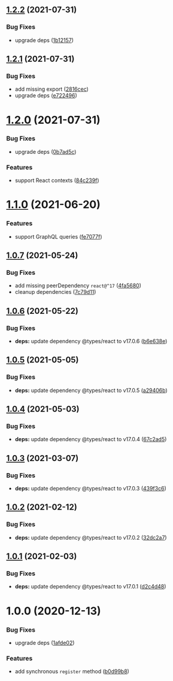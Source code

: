 ## [1.2.2](https://github.com/pmb0/nestjs-tsx-views/compare/v1.2.1...v1.2.2) (2021-07-31)


### Bug Fixes

* upgrade deps ([1b12157](https://github.com/pmb0/nestjs-tsx-views/commit/1b121579de075ada4129249ce5ddaedac19c2b14))

## [1.2.1](https://github.com/pmb0/nestjs-tsx-views/compare/v1.2.0...v1.2.1) (2021-07-31)


### Bug Fixes

* add missing export ([2816cec](https://github.com/pmb0/nestjs-tsx-views/commit/2816cec7eaa70ddef252a3cb9fafaf70c3fb9f85))
* upgrade deps ([e722496](https://github.com/pmb0/nestjs-tsx-views/commit/e722496f23c6b5a9af059d6a611bf61222d69e67))

# [1.2.0](https://github.com/pmb0/nestjs-tsx-views/compare/v1.1.0...v1.2.0) (2021-07-31)


### Bug Fixes

* upgrade deps ([0b7ad5c](https://github.com/pmb0/nestjs-tsx-views/commit/0b7ad5ce6ca60d02e91c5e716c3cf735096d1e57))


### Features

* support React contexts ([84c239f](https://github.com/pmb0/nestjs-tsx-views/commit/84c239f0e6c4a50dc4742cb57791e1c9083836c6))

# [1.1.0](https://github.com/pmb0/nestjs-tsx-views/compare/v1.0.7...v1.1.0) (2021-06-20)


### Features

* support GraphQL queries ([fe7077f](https://github.com/pmb0/nestjs-tsx-views/commit/fe7077ff1bfddb2f9ada6bdf701eea336b40d306))

## [1.0.7](https://github.com/pmb0/nestjs-tsx-views/compare/v1.0.6...v1.0.7) (2021-05-24)


### Bug Fixes

* add missing peerDependency `react@^17` ([4fa5680](https://github.com/pmb0/nestjs-tsx-views/commit/4fa5680685545e5f0da411557500a67f61fb5547))
* cleanup dependencies ([7c79d11](https://github.com/pmb0/nestjs-tsx-views/commit/7c79d112b35d03fd87f4e2ed909b9f60a6a1276f))

## [1.0.6](https://github.com/pmb0/nestjs-tsx-views/compare/v1.0.5...v1.0.6) (2021-05-22)


### Bug Fixes

* **deps:** update dependency @types/react to v17.0.6 ([b6e638e](https://github.com/pmb0/nestjs-tsx-views/commit/b6e638e5bf687c9c1c123c472c73d55b0f05697c))

## [1.0.5](https://github.com/pmb0/nestjs-tsx-views/compare/v1.0.4...v1.0.5) (2021-05-05)


### Bug Fixes

* **deps:** update dependency @types/react to v17.0.5 ([a29406b](https://github.com/pmb0/nestjs-tsx-views/commit/a29406bfcb83314c628c2f77f918bd9ee68d40b4))

## [1.0.4](https://github.com/pmb0/nestjs-tsx-views/compare/v1.0.3...v1.0.4) (2021-05-03)


### Bug Fixes

* **deps:** update dependency @types/react to v17.0.4 ([67c2ad5](https://github.com/pmb0/nestjs-tsx-views/commit/67c2ad50bb59f904207a50cec67753090a3f2d97))

## [1.0.3](https://github.com/pmb0/nestjs-tsx-views/compare/v1.0.2...v1.0.3) (2021-03-07)


### Bug Fixes

* **deps:** update dependency @types/react to v17.0.3 ([439f3c6](https://github.com/pmb0/nestjs-tsx-views/commit/439f3c6fea81177dd5afd3385290c12de48d7ec4))

## [1.0.2](https://github.com/pmb0/nestjs-tsx-views/compare/v1.0.1...v1.0.2) (2021-02-12)


### Bug Fixes

* **deps:** update dependency @types/react to v17.0.2 ([32dc2a7](https://github.com/pmb0/nestjs-tsx-views/commit/32dc2a761bdf25eed45872919e441fc01d11852a))

## [1.0.1](https://github.com/pmb0/nestjs-tsx-views/compare/v1.0.0...v1.0.1) (2021-02-03)


### Bug Fixes

* **deps:** update dependency @types/react to v17.0.1 ([d2c4d48](https://github.com/pmb0/nestjs-tsx-views/commit/d2c4d4874e2e06898c407d6e40077f50a687da8a))

# 1.0.0 (2020-12-13)


### Bug Fixes

* upgrade deps ([1afde02](https://github.com/pmb0/nestjs-tsx-views/commit/1afde02f8492b191f6644af504d0ae9e542d0734))


### Features

* add synchronous `register` method ([b0d99b8](https://github.com/pmb0/nestjs-tsx-views/commit/b0d99b89bef248b0f107c8292707903878eeeff3))
